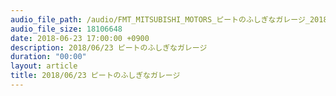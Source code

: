 ```yaml
---
audio_file_path: /audio/FMT_MITSUBISHI_MOTORS_ピートのふしぎなガレージ_20180623_1700_1750.m4a
audio_file_size: 18106648
date: 2018-06-23 17:00:00 +0900
description: 2018/06/23 ピートのふしぎなガレージ
duration: "00:00"
layout: article
title: 2018/06/23 ピートのふしぎなガレージ
---
```

